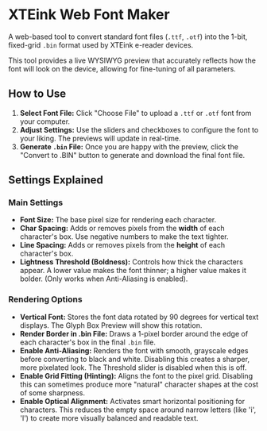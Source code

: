 # XTEink Web Font Maker

A web-based tool to convert standard font files (`.ttf`, `.otf`) into the 1-bit, fixed-grid `.bin` format used by XTEink e-reader devices.

This tool provides a live WYSIWYG preview that accurately reflects how the font will look on the device, allowing for fine-tuning of all parameters.

## How to Use

1.  **Select Font File:** Click "Choose File" to upload a `.ttf` or `.otf` font from your computer.
2.  **Adjust Settings:** Use the sliders and checkboxes to configure the font to your liking. The previews will update in real-time.
3.  **Generate `.bin` File:** Once you are happy with the preview, click the "Convert to .BIN" button to generate and download the final font file.

## Settings Explained

### Main Settings
*   **Font Size:** The base pixel size for rendering each character.
*   **Char Spacing:** Adds or removes pixels from the **width** of each character's box. Use negative numbers to make the text tighter.
*   **Line Spacing:** Adds or removes pixels from the **height** of each character's box.
*   **Lightness Threshold (Boldness):** Controls how thick the characters appear. A lower value makes the font thinner; a higher value makes it bolder. (Only works when Anti-Aliasing is enabled).

### Rendering Options
*   **Vertical Font:** Stores the font data rotated by 90 degrees for vertical text displays. The Glyph Box Preview will show this rotation.
*   **Render Border in .bin File:** Draws a 1-pixel border around the edge of each character's box in the final `.bin` file.
*   **Enable Anti-Aliasing:** Renders the font with smooth, grayscale edges before converting to black and white. Disabling this creates a sharper, more pixelated look. The Threshold slider is disabled when this is off.
*   **Enable Grid Fitting (Hinting):** Aligns the font to the pixel grid. Disabling this can sometimes produce more "natural" character shapes at the cost of some sharpness.
*   **Enable Optical Alignment:** Activates smart horizontal positioning for characters. This reduces the empty space around narrow letters (like 'i', 'l') to create more visually balanced and readable text.
